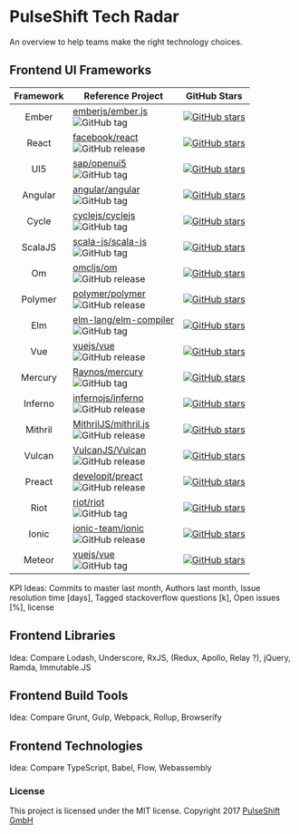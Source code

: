 # PulseShift Tech Radar

An overview to help teams make the right technology choices.

## Frontend UI Frameworks

<!--
KPI | Ember | React | UI5 | Angular | Aurelia | Cycle | ScalaJS | Om | Polymer | Elm | VueJS
:---: | --- | --- | --- | --- | --- | --- | --- | --- | --- | --- | ---
Reference Project | [emberjs/ember.js](https://github.com/emberjs/ember.js) | [facebook/react](https://github.com/facebook/react) | [sap/openui5](https://github.com/sap/openui5) | [angular/angular](https://github.com/angular/angular) | [aurelia/framework](https://github.com/aurelia/framework) | [cyclejs/cyclejs](https://github.com/cyclejs/cyclejs) | [scala-js/scala-js](https://github.com/scala-js/scala-js) | [omcljs/om](https://github.com/omcljs/om) | [polymer/polymer](https://github.com/polymer/polymer) | [elm-lang/elm-compiler](https://github.com/elm-lang/elm-compiler) | [vuejs/vue](https://github.com/vuejs/vue)
GitHub Stars | [![GitHub stars](https://img.shields.io/github/stars/emberjs/ember.js.svg?style=social&label=Star)](https://github.com/emberjs/ember.js) | [![GitHub stars](https://img.shields.io/github/stars/facebook/react.svg?style=social&label=Star)](https://github.com/facebook/react) | [![GitHub stars](https://img.shields.io/github/stars/sap/openui5.svg?style=social&label=Star)](https://github.com/sap/openui5) | [![GitHub stars](https://img.shields.io/github/stars/angular/angular.svg?style=social&label=Star)](https://github.com/angular/angular) | [![GitHub stars](https://img.shields.io/github/stars/aurelia/framework.svg?style=social&label=Star)](https://github.com/aurelia/framework) | [![GitHub stars](https://img.shields.io/github/stars/cyclejs/cyclejs.svg?style=social&label=Star)](https://github.com/cyclejs/cyclejs) | [![GitHub stars](https://img.shields.io/github/stars/scala-js/scala-js.svg?style=social&label=Star)](https://github.com/scala-js/scala-js) | [![GitHub stars](https://img.shields.io/github/stars/omcljs/om.svg?style=social&label=Star)](https://github.com/omcljs/om) | [![GitHub stars](https://img.shields.io/github/stars/polymer/polymer.svg?style=social&label=Star)](https://github.com/polymer/polymer) | [![GitHub stars](https://img.shields.io/github/stars/elm-lang/elm-compiler.svg?style=social&label=Star)](https://github.com/elm-lang/elm-compiler) | [![GitHub stars](https://img.shields.io/github/stars/vuejs/vue.svg?style=social&label=Star)](https://github.com/vuejs/vue)
Other... | ... | ... | ...
-->

Framework | Reference Project | GitHub Stars |
:---: | --- | ---
Ember | [emberjs/ember.js](https://github.com/emberjs/ember.js)<br>![GitHub tag](https://img.shields.io/github/tag/emberjs/ember.svg) | [![GitHub stars](https://img.shields.io/github/stars/emberjs/ember.js.svg?style=social&label=Star)](https://github.com/emberjs/ember.js)
React | [facebook/react](https://github.com/facebook/react)<br>![GitHub release](https://img.shields.io/github/release/facebook/react.svg) | [![GitHub stars](https://img.shields.io/github/stars/facebook/react.svg?style=social&label=Star)](https://github.com/facebook/react)
UI5 | [sap/openui5](https://github.com/sap/openui5)<br>![GitHub tag](https://img.shields.io/github/tag/sap/openui5.svg) | [![GitHub stars](https://img.shields.io/github/stars/sap/openui5.svg?style=social&label=Star)](https://github.com/sap/openui5)
Angular | [angular/angular](https://github.com/angular/angular)<br>![GitHub tag](https://img.shields.io/github/tag/angular/angular.svg) | [![GitHub stars](https://img.shields.io/github/stars/angular/angular.svg?style=social&label=Star)](https://github.com/angular/angular)
Cycle | [cyclejs/cyclejs](https://github.com/cyclejs/cyclejs)<br>![GitHub tag](https://img.shields.io/github/tag/cyclejs/cyclejs.svg) | [![GitHub stars](https://img.shields.io/github/stars/cyclejs/cyclejs.svg?style=social&label=Star)](https://github.com/cyclejs/cyclejs)
ScalaJS | [scala-js/scala-js](https://github.com/scala-js/scala-js)<br>![GitHub tag](https://img.shields.io/github/tag/scala-js/scala-js.svg) | [![GitHub stars](https://img.shields.io/github/stars/scala-js/scala-js.svg?style=social&label=Star)](https://github.com/scala-js/scala-js)
Om | [omcljs/om](https://github.com/omcljs/om)<br>![GitHub release](https://img.shields.io/github/release/omcljs/om.svg) | [![GitHub stars](https://img.shields.io/github/stars/omcljs/om.svg?style=social&label=Star)](https://github.com/omcljs/om)
Polymer | [polymer/polymer](https://github.com/polymer/polymer)<br>![GitHub release](https://img.shields.io/github/release/polymer/polymer.svg) | [![GitHub stars](https://img.shields.io/github/stars/polymer/polymer.svg?style=social&label=Star)](https://github.com/polymer/polymer)
Elm | [elm-lang/elm-compiler](https://github.com/elm-lang/elm-compiler)<br>![GitHub tag](https://img.shields.io/github/tag/elm-lang/elm-compiler.svg) | [![GitHub stars](https://img.shields.io/github/stars/elm-lang/elm-compiler.svg?style=social&label=Star)](https://github.com/elm-lang/elm-compiler)
Vue | [vuejs/vue](https://github.com/vuejs/vue)<br>![GitHub release](https://img.shields.io/github/release/vuejs/vue.svg) | [![GitHub stars](https://img.shields.io/github/stars/vuejs/vue.svg?style=social&label=Star)](https://github.com/vuejs/vue)
Mercury | [Raynos/mercury](https://github.com/Raynos/mercury)<br>![GitHub tag](https://img.shields.io/github/tag/Raynos/mercury.svg) | [![GitHub stars](https://img.shields.io/github/stars/Raynos/mercury.svg?style=social&label=Star)](https://github.com/Raynos/mercury)
Inferno | [infernojs/inferno](https://github.com/infernojs/inferno)<br>![GitHub release](https://img.shields.io/github/release/infernojs/inferno.svg) | [![GitHub stars](https://img.shields.io/github/stars/infernojs/inferno.svg?style=social&label=Star)](https://github.com/infernojs/inferno)
Mithril | [MithrilJS/mithril.js](https://github.com/MithrilJS/mithril.js)<br>![GitHub release](https://img.shields.io/github/release/MithrilJS/mithril.js.svg) | [![GitHub stars](https://img.shields.io/github/stars/MithrilJS/mithril.js.svg?style=social&label=Star)](https://github.com/MithrilJS/mithril.js)
Vulcan | [VulcanJS/Vulcan](https://github.com/VulcanJS/Vulcan)<br>![GitHub release](https://img.shields.io/github/release/VulcanJS/Vulcan.svg) | [![GitHub stars](https://img.shields.io/github/stars/VulcanJS/Vulcan.svg?style=social&label=Star)](https://github.com/VulcanJS/Vulcan)
Preact | [developit/preact](https://github.com/developit/preact)<br>![GitHub release](https://img.shields.io/github/release/developit/preact.svg) | [![GitHub stars](https://img.shields.io/github/stars/developit/preact.svg?style=social&label=Star)](https://github.com/developit/preact)
Riot | [riot/riot](https://github.com/riot/riot)<br>![GitHub tag](https://img.shields.io/github/tag/riot/riot.svg) | [![GitHub stars](https://img.shields.io/github/stars/riot/riot.svg?style=social&label=Star)](https://github.com/riot/riot)
Ionic | [ionic-team/ionic](https://github.com/ionic-team/ionic)<br>![GitHub release](https://img.shields.io/github/release/ionic-team/ionic.svg) | [![GitHub stars](https://img.shields.io/github/stars/ionic-team/ionic.svg?style=social&label=Star)](https://github.com/ionic-team/ionic)
Meteor | [vuejs/vue](https://github.com/meteor/meteor)<br>![GitHub tag](https://img.shields.io/github/tag/meteor/meteor.svg) | [![GitHub stars](https://img.shields.io/github/stars/meteor/meteor.svg?style=social&label=Star)](https://github.com/meteor/meteor)

KPI Ideas: Commits to master last month, Authors last month, Issue resolution time [days], Tagged stackoverflow questions [k], Open issues [%], license

## Frontend Libraries

Idea: Compare Lodash, Underscore, RxJS, (Redux, Apollo, Relay ?), jQuery, Ramda, Immutable.JS

## Frontend Build Tools

Idea: Compare Grunt, Gulp, Webpack, Rollup, Browserify

## Frontend Technologies

Idea: Compare TypeScript, Babel, Flow, Webassembly

### License

This project is licensed under the MIT license.
Copyright 2017 [PulseShift GmbH](https://pulseshift.com/en/index.html)
